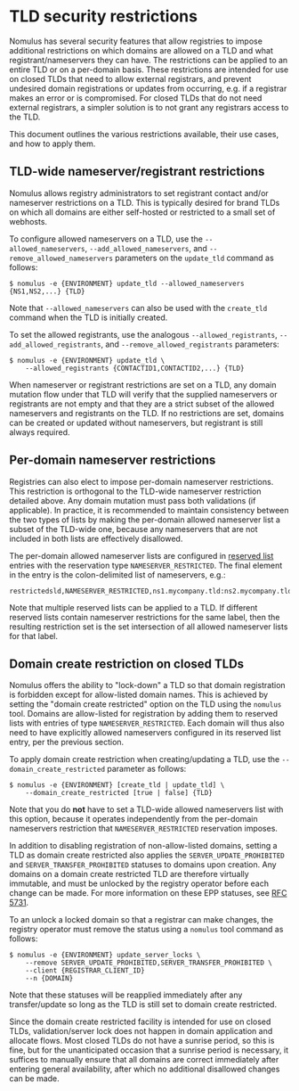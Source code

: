 # TLD security restrictions

Nomulus has several security features that allow registries to impose additional
restrictions on which domains are allowed on a TLD and what
registrant/nameservers they can have. The restrictions can be applied to an
entire TLD or on a per-domain basis. These restrictions are intended for use on
closed TLDs that need to allow external registrars, and prevent undesired domain
registrations or updates from occurring, e.g. if a registrar makes an error or
is compromised. For closed TLDs that do not need external registrars, a simpler
solution is to not grant any registrars access to the TLD.

This document outlines the various restrictions available, their use cases, and
how to apply them.

## TLD-wide nameserver/registrant restrictions

Nomulus allows registry administrators to set registrant contact and/or
nameserver restrictions on a TLD. This is typically desired for brand TLDs on
which all domains are either self-hosted or restricted to a small set of
webhosts.

To configure allowed nameservers on a TLD, use the
`--allowed_nameservers`, `--add_allowed_nameservers`, and
`--remove_allowed_nameservers` parameters on the `update_tld` command as
follows:

```shell
$ nomulus -e {ENVIRONMENT} update_tld --allowed_nameservers {NS1,NS2,...} {TLD}
```

Note that `--allowed_nameservers` can also be used with the `create_tld` command
when the TLD is initially created.

To set the allowed registrants, use the analogous `--allowed_registrants`,
`--add_allowed_registrants`, and `--remove_allowed_registrants` parameters:

```shell
$ nomulus -e {ENVIRONMENT} update_tld \
    --allowed_registrants {CONTACTID1,CONTACTID2,...} {TLD}
```

When nameserver or registrant restrictions are set on a TLD, any domain mutation
flow under that TLD will verify that the supplied nameservers or registrants
are not empty and that they are a strict subset of the allowed nameservers and
registrants on the TLD. If no restrictions are set, domains can be created or
updated without nameservers, but registrant is still always required.

## Per-domain nameserver restrictions

Registries can also elect to impose per-domain nameserver restrictions. This
restriction is orthogonal to the TLD-wide nameserver restriction detailed above.
Any domain mutation must pass both validations (if applicable). In practice, it
is recommended to maintain consistency between the two types of lists by making
the per-domain allowed nameserver list a subset of the TLD-wide one, because any
nameservers that are not included in both lists are effectively disallowed.

The per-domain allowed nameserver lists are configured in [reserved
list](./reserved-list-management.md) entries with the reservation type
`NAMESERVER_RESTRICTED`. The final element in the entry is the colon-delimited
list of nameservers, e.g.:

```
restrictedsld,NAMESERVER_RESTRICTED,ns1.mycompany.tld:ns2.mycompany.tld
```

Note that multiple reserved lists can be applied to a TLD. If different reserved
lists contain nameserver restrictions for the same label, then the resulting
restriction set is the set intersection of all allowed nameserver lists for that
label.

## Domain create restriction on closed TLDs

Nomulus offers the ability to "lock-down" a TLD so that domain registration is
forbidden except for allow-listed domain names. This is achieved by setting the
"domain create restricted" option on the TLD using the `nomulus` tool. Domains
are allow-listed for registration by adding them to reserved lists with entries
of type `NAMESERVER_RESTRICTED`. Each domain will thus also need to have
explicitly allowed nameservers configured in its reserved list entry, per the
previous section.

To apply domain create restriction when creating/updating a TLD, use the
`--domain_create_restricted` parameter as follows:

```shell
$ nomulus -e {ENVIRONMENT} [create_tld | update_tld] \
    --domain_create_restricted [true | false] {TLD}
```

Note that you do **not** have to set a TLD-wide allowed nameservers list with
this option, because it operates independently from the per-domain nameservers
restriction that `NAMESERVER_RESTRICTED` reservation imposes.

In addition to disabling registration of non-allow-listed domains, setting a TLD
as domain create restricted also applies the `SERVER_UPDATE_PROHIBITED` and
`SERVER_TRANSFER_PROHIBITED` statuses to domains upon creation. Any domains on a
domain create restricted TLD are therefore virtually immutable, and must be
unlocked by the registry operator before each change can be made. For more
information on these EPP statuses, see [RFC
5731](https://tools.ietf.org/html/rfc5731#section-2.3).

To an unlock a locked domain so that a registrar can make changes, the registry
operator must remove the status using a `nomulus` tool command as follows:

```shell
$ nomulus -e {ENVIRONMENT} update_server_locks \
    --remove SERVER_UPDATE_PROHIBITED,SERVER_TRANSFER_PROHIBITED \
    --client {REGISTRAR_CLIENT_ID}
    --n {DOMAIN}
```

Note that these statuses will be reapplied immediately after any transfer/update
so long as the TLD is still set to domain create restricted.

Since the domain create restricted facility is intended for use on closed TLDs,
validation/server lock does not happen in domain application and allocate flows.
Most closed TLDs do not have a sunrise period, so this is fine, but for the
unanticipated occasion that a sunrise period is necessary, it suffices to
manually ensure that all domains are correct immediately after entering general
availability, after which no additional disallowed changes can be made.
